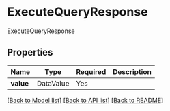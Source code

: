 # ExecuteQueryResponse

ExecuteQueryResponse

## Properties
| Name | Type | Required | Description |
| ------------ | ------------- | ------------- | ------------- |
**value** | DataValue | Yes |  |


[[Back to Model list]](../../../README.md#models-v1-link) [[Back to API list]](../../../README.md#apis-v1-link) [[Back to README]](../../../README.md)

